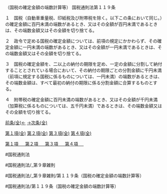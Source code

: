 （国税の確定金額の端数計算等）
国税通則法第１１９条

１　国税（自動車重量税、印紙税及び附帯税を除く。以下この条において同じ。）の確定金額に百円未満の端数があるとき、又はその全額が百円未満であるときは、その端数金額又はその全額を切り捨てる。

２　政令で定める国税の確定金額については、前項の規定にかかわらず、その確定金額に一円未満の端数があるとき、又はその全額が一円未満であるときは、その端数金額又はその全額を切り捨てる。

３　国税の確定金額を、二以上の納付の期限を定め、一定の金額に分割して納付することとされている場合において、その納付の期限ごとの分割金額に千円未満（前項に規定する国税に係るものについては、一円未満）の端数があるときは、その端数金額は、すべて最初の納付の期限に係る分割金額に合算するものとする。

４　附帯税の確定金額に百円未満の端数があるとき、又はその全額が千円未満（加算税に係るものについては、五千円未満）であるときは、その端数金額又はその全額を切り捨てる。

[前条(全)←](国税通則法＿＿＿＿＿第１１８条_.md)    [→次条(全)](国税通則法＿＿＿＿＿第１２０条_.md)

[第１項(全)](国税通則法＿＿＿＿＿第１１９条第１項_.md)  [第２項(全)](国税通則法＿＿＿＿＿第１１９条第２項_.md)  [第３項(全)](国税通則法＿＿＿＿＿第１１９条第３項_.md)  [第４項(全)](国税通則法＿＿＿＿＿第１１９条第４項_.md)  

[第１項 　 ](国税通則法＿＿＿＿＿第１１９条第１項.md)  [第２項 　 ](国税通則法＿＿＿＿＿第１１９条第２項.md)  [第３項 　 ](国税通則法＿＿＿＿＿第１１９条第３項.md)  [第４項 　 ](国税通則法＿＿＿＿＿第１１９条第４項.md)  

#国税通則法

#国税通則法/_第９章雑則

#国税通則法/_第９章雑則/第１１９条（国税の確定金額の端数計算等）

#国税通則法/第１１９条（国税の確定金額の端数計算等）

